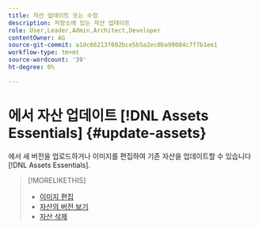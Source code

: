 ```yaml
---
title: 자산 업데이트 또는 수정
description: 저장소에 있는 자산 업데이트
role: User,Leader,Admin,Architect,Developer
contentOwner: AG
source-git-commit: a1dc66213f602bce5b5a2ec0ba99084c7f7b1ee1
workflow-type: tm+mt
source-wordcount: '39'
ht-degree: 0%

---
```



# 에서 자산 업데이트 [!DNL Assets Essentials] {#update-assets}

에서 새 버전을 업로드하거나 이미지를 편집하여 기존 자산을 업데이트할 수 있습니다 [!DNL Assets Essentials].

<!-- TBD: Discard this article if not too much unique content for it.
Merge the update asset part in manage assets or upload assets.
Edit images article.
Link to versioning once an asset is updated.
-->

>[!MORELIKETHIS]
>
>* [이미지 편집](edit-images.md)
>* [자산의 버전 보기](navigate-view.md#view-versions)
>* [자산 삭제](manage-organize.md#delete-assets)

